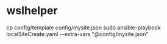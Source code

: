 # wslhelper

cp config/template config/mysite.json
sudo ansible-playbook localSiteCreate.yaml --extra-vars "@config/mysite.json"
